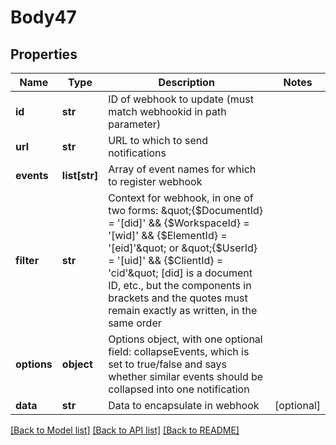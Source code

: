 # Body47

## Properties
Name | Type | Description | Notes
------------ | ------------- | ------------- | -------------
**id** | **str** | ID of webhook to update (must match webhookid in path parameter) | 
**url** | **str** | URL to which to send notifications | 
**events** | **list[str]** | Array of event names for which to register webhook | 
**filter** | **str** | Context for webhook, in one of two forms:  \&quot;{$DocumentId} &#x3D; &#39;[did]&#39; &amp;&amp; {$WorkspaceId} &#x3D; &#39;[wid]&#39; &amp;&amp; {$ElementId} &#x3D; &#39;[eid]&#39;\&quot; or \&quot;{$UserId} &#x3D; &#39;[uid]&#39; &amp;&amp; {$ClientId} &#x3D; &#39;cid&#39;\&quot;  [did] is a document ID, etc., but the components in brackets and the quotes must remain exactly as written, in the same order | 
**options** | **object** | Options object, with one optional field: collapseEvents, which is set to true/false and says whether similar events should be collapsed into one notification | 
**data** | **str** | Data to encapsulate in webhook | [optional] 

[[Back to Model list]](../README.md#documentation-for-models) [[Back to API list]](../README.md#documentation-for-api-endpoints) [[Back to README]](../README.md)


